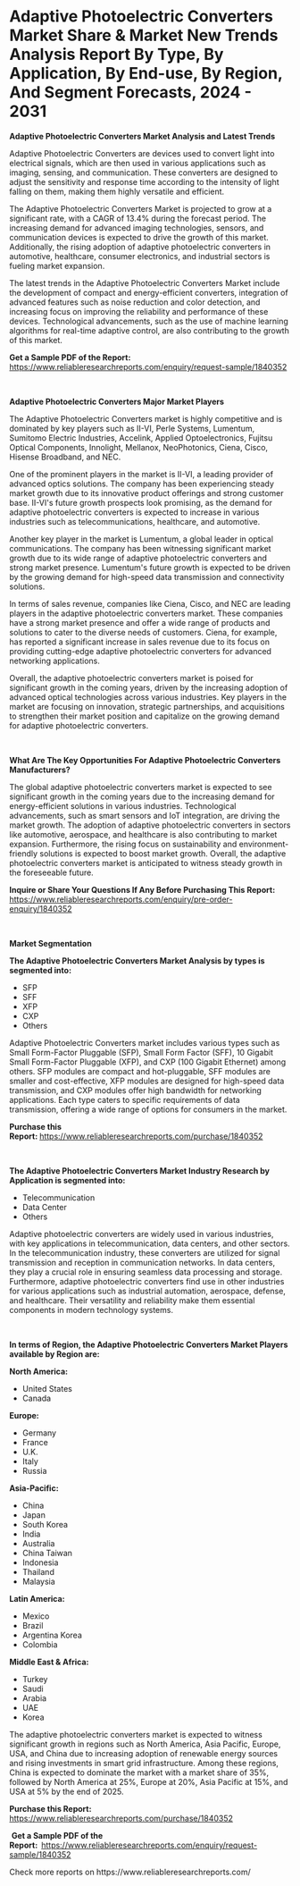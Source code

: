 <p><h1>Adaptive Photoelectric Converters Market Share & Market New Trends Analysis Report By Type, By Application, By End-use, By Region, And Segment Forecasts, 2024 - 2031</h1></p><p><strong>Adaptive Photoelectric Converters Market Analysis and Latest Trends</strong></p>
<p><p>Adaptive Photoelectric Converters are devices used to convert light into electrical signals, which are then used in various applications such as imaging, sensing, and communication. These converters are designed to adjust the sensitivity and response time according to the intensity of light falling on them, making them highly versatile and efficient.</p><p>The Adaptive Photoelectric Converters Market is projected to grow at a significant rate, with a CAGR of 13.4% during the forecast period. The increasing demand for advanced imaging technologies, sensors, and communication devices is expected to drive the growth of this market. Additionally, the rising adoption of adaptive photoelectric converters in automotive, healthcare, consumer electronics, and industrial sectors is fueling market expansion.</p><p>The latest trends in the Adaptive Photoelectric Converters Market include the development of compact and energy-efficient converters, integration of advanced features such as noise reduction and color detection, and increasing focus on improving the reliability and performance of these devices. Technological advancements, such as the use of machine learning algorithms for real-time adaptive control, are also contributing to the growth of this market.</p></p>
<p><strong>Get a Sample PDF of the Report:&nbsp;</strong> <a href="https://www.reliableresearchreports.com/enquiry/request-sample/1840352">https://www.reliableresearchreports.com/enquiry/request-sample/1840352</a></p>
<p>&nbsp;</p>
<p><strong>Adaptive Photoelectric Converters Major Market Players</strong></p>
<p><p>The Adaptive Photoelectric Converters market is highly competitive and is dominated by key players such as II-VI, Perle Systems, Lumentum, Sumitomo Electric Industries, Accelink, Applied Optoelectronics, Fujitsu Optical Components, Innolight, Mellanox, NeoPhotonics, Ciena, Cisco, Hisense Broadband, and NEC.</p><p>One of the prominent players in the market is II-VI, a leading provider of advanced optics solutions. The company has been experiencing steady market growth due to its innovative product offerings and strong customer base. II-VI's future growth prospects look promising, as the demand for adaptive photoelectric converters is expected to increase in various industries such as telecommunications, healthcare, and automotive.</p><p>Another key player in the market is Lumentum, a global leader in optical communications. The company has been witnessing significant market growth due to its wide range of adaptive photoelectric converters and strong market presence. Lumentum's future growth is expected to be driven by the growing demand for high-speed data transmission and connectivity solutions.</p><p>In terms of sales revenue, companies like Ciena, Cisco, and NEC are leading players in the adaptive photoelectric converters market. These companies have a strong market presence and offer a wide range of products and solutions to cater to the diverse needs of customers. Ciena, for example, has reported a significant increase in sales revenue due to its focus on providing cutting-edge adaptive photoelectric converters for advanced networking applications.</p><p>Overall, the adaptive photoelectric converters market is poised for significant growth in the coming years, driven by the increasing adoption of advanced optical technologies across various industries. Key players in the market are focusing on innovation, strategic partnerships, and acquisitions to strengthen their market position and capitalize on the growing demand for adaptive photoelectric converters.</p></p>
<p>&nbsp;</p>
<p><strong>What Are The Key Opportunities For Adaptive Photoelectric Converters Manufacturers?</strong></p>
<p><p>The global adaptive photoelectric converters market is expected to see significant growth in the coming years due to the increasing demand for energy-efficient solutions in various industries. Technological advancements, such as smart sensors and IoT integration, are driving the market growth. The adoption of adaptive photoelectric converters in sectors like automotive, aerospace, and healthcare is also contributing to market expansion. Furthermore, the rising focus on sustainability and environment-friendly solutions is expected to boost market growth. Overall, the adaptive photoelectric converters market is anticipated to witness steady growth in the foreseeable future.</p></p>
<p><strong>Inquire or Share Your Questions If Any Before Purchasing This Report:</strong> <a href="https://www.reliableresearchreports.com/enquiry/pre-order-enquiry/1840352">https://www.reliableresearchreports.com/enquiry/pre-order-enquiry/1840352</a></p>
<p>&nbsp;</p>
<p><strong>Market Segmentation</strong></p>
<p><strong>The Adaptive Photoelectric Converters Market Analysis by types is segmented into:</strong></p>
<p><ul><li>SFP</li><li>SFF</li><li>XFP</li><li>CXP</li><li>Others</li></ul></p>
<p><p>Adaptive Photoelectric Converters market includes various types such as Small Form-Factor Pluggable (SFP), Small Form Factor (SFF), 10 Gigabit Small Form-Factor Pluggable (XFP), and CXP (100 Gigabit Ethernet) among others. SFP modules are compact and hot-pluggable, SFF modules are smaller and cost-effective, XFP modules are designed for high-speed data transmission, and CXP modules offer high bandwidth for networking applications. Each type caters to specific requirements of data transmission, offering a wide range of options for consumers in the market.</p></p>
<p><strong>Purchase this Report:&nbsp;</strong><a href="https://www.reliableresearchreports.com/purchase/1840352">https://www.reliableresearchreports.com/purchase/1840352</a></p>
<p>&nbsp;</p>
<p><strong>The Adaptive Photoelectric Converters Market Industry Research by Application is segmented into:</strong></p>
<p><ul><li>Telecommunication</li><li>Data Center</li><li>Others</li></ul></p>
<p><p>Adaptive photoelectric converters are widely used in various industries, with key applications in telecommunication, data centers, and other sectors. In the telecommunication industry, these converters are utilized for signal transmission and reception in communication networks. In data centers, they play a crucial role in ensuring seamless data processing and storage. Furthermore, adaptive photoelectric converters find use in other industries for various applications such as industrial automation, aerospace, defense, and healthcare. Their versatility and reliability make them essential components in modern technology systems.</p></p>
<p>&nbsp;</p>
<p><strong>In terms of Region, the Adaptive Photoelectric Converters Market Players available by Region are:</strong></p>
<p>
    <p> <strong> North America: </strong>
        <ul>
            <li>United States</li>
            <li>Canada</li>
        </ul>
        </p> 
    <p> <strong> Europe: </strong>
        <ul>
            <li>Germany</li>
            <li>France</li>
            <li>U.K.</li>
            <li>Italy</li>
            <li>Russia</li>
        </ul>
        </p> 
    <p> <strong> Asia-Pacific: </strong>
        <ul>
            <li>China</li>
            <li>Japan</li>
            <li>South Korea</li>
            <li>India</li>
            <li>Australia</li>
            <li>China Taiwan</li>
            <li>Indonesia</li>
            <li>Thailand</li>
            <li>Malaysia</li>
        </ul>
        </p> 
    <p> <strong> Latin America: </strong>
        <ul>
            <li>Mexico</li>
            <li>Brazil</li>
            <li>Argentina Korea</li>
            <li>Colombia</li>
        </ul>
        </p> 
    <p> <strong> Middle East & Africa: </strong>
        <ul>
            <li>Turkey</li>
            <li>Saudi</li>
            <li>Arabia</li>
            <li>UAE</li>
            <li>Korea</li>
        </ul>
    </p>
    </p>
<p><p>The adaptive photoelectric converters market is expected to witness significant growth in regions such as North America, Asia Pacific, Europe, USA, and China due to increasing adoption of renewable energy sources and rising investments in smart grid infrastructure. Among these regions, China is expected to dominate the market with a market share of 35%, followed by North America at 25%, Europe at 20%, Asia Pacific at 15%, and USA at 5% by the end of 2025.</p></p>
<p><strong>Purchase this Report: </strong><a href="https://www.reliableresearchreports.com/purchase/1840352">https://www.reliableresearchreports.com/purchase/1840352</a></p>
<p>&nbsp;<strong>Get a Sample PDF of the Report:&nbsp;&nbsp;</strong><a href="https://www.reliableresearchreports.com/enquiry/request-sample/1840352">https://www.reliableresearchreports.com/enquiry/request-sample/1840352</a></p>
<p><strong></strong></p>
<p>Check more reports on https://www.reliableresearchreports.com/</p>